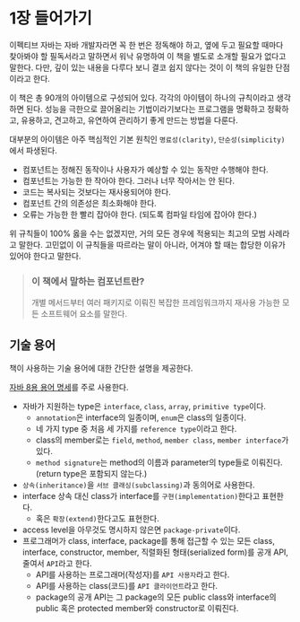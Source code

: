 # 1장 들어가기

이펙티브 자바는 자바 개발자라면 꼭 한 번은 정독해야 하고, 옆에 두고 필요할 때마다 찾아봐야 할 필독서라고 말하면서 워낙 유명하여 이 책을 별도로 소개할 필요가 없다고 말한다. 다만, 깊이 있는 내용을 다루다 보니 결코 쉽지 않다는 것이 이 책의 유일한 단점이라고 한다.

이 책은 총 90개의 아이템으로 구성되어 있다. 각각의 아이템이 하나의 규칙이라고 생각하면 된다. 성능을 극한으로 끌어올리는 기법이라기보다는 프로그램을 명확하고 정확하고, 유용하고, 견고하고, 유연하여 관리하기 좋게 만드는 방법을 다룬다.

대부분의 아이템은 아주 핵심적인 기본 원칙인 `명료성(clarity)`, `단순성(simplicity)`에서 파생된다.

- 컴포넌트는 정해진 동작이나 사용자가 예상할 수 있는 동작만 수행해야 한다.
- 컴포넌트는 가능한 한 작아야 한다. 그러나 너무 작아서는 안 된다.
- 코드는 복사되는 것보다는 재사용되어야 한다.
- 컴포넌트 간의 의존성은 최소화해야 한다.
- 오류는 가능한 한 빨리 잡아야 한다. (되도록 컴파일 타임에 잡아야 한다.)

위 규칙들이 100% 옳을 수는 없겠지만, 거의 모든 경우에 적용되는 최고의 모범 사례라고 말한다. 고민없이 이 규칙들을 따르라는 말이 아니라, 어겨야 할 때는 합당한 이유가 있어야 한다고 말한다.

> ### 이 책에서 말하는 컴포넌트란?
>
> 개별 메서드부터 여러 패키지로 이뤄진 복잡한 프레임워크까지 재사용 가능한 모든 소프트웨어 요소를 말한다.

## 기술 용어

책이 사용하는 기술 용어에 대한 간단한 설명을 제공한다.

[자바 8용 용어 명세](https://docs.oracle.com/javase/specs/jls/se8/html/index.html)를 주로 사용한다.

- 자바가 지원하는 type은 `interface`, `class`, `array`, `primitive type`이다.
  - `annotation`은 interface의 일종이며, `enum`은 class의 일종이다.
  - 네 가지 type 중 처음 세 가지를 `reference type`이라고 한다.
  - class의 member로는 `field`, `method`, `member class`, `member interface`가 있다.
  - `method signature`는 method의 이름과 parameter의 type들로 이뤄진다. (return type은 포함되지 않는다.)
- `상속(inheritance)`을 `서브 클래싱(subclassing)`과 동의어로 사용한다.
- interface 상속 대신 class가 interface를 `구현(implementation)`한다고 표현한다.
  - 혹은 `확장(extend)`한다고도 표현한다.
- access level을 아무것도 명시하지 않은면 `package-private`이다.
- 프로그래머가 class, interface, package를 통해 접근할 수 있는 모든 class, interface, constructor, member, 직렬화된 형태(serialized form)를 공개 API, 줄여서 `API`라고 한다.
  - API를 사용하는 프로그래머(작성자)를 `API 사용자`라고 한다.
  - API를 사용하는 class(코드)를 `API 클라이언트`라고 한다.
  - package의 공개 API는 그 package의 모든 public class와 interface의 public 혹은 protected member와 constructor로 이뤄진다.
